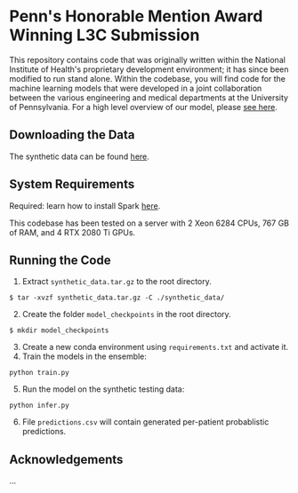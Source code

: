 # Penn's Honorable Mention Award Winning L3C Submission
This repository contains code that was originally written within the National Institute of Health's proprietary development environment; it has since been modified to run stand alone.  Within the codebase, you will find code for the machine learning models that were developed in a joint collaboration between the various engineering and medical departments at the University of Pennsylvania.  For a high level overview of our model, please [see here](https://www.challenge.gov/?challenge=l3c&tab=winners).

## Downloading the Data

The synthetic data can be found [here](https://drive.google.com/uc?export=download&id=1ov_PT9ScJFSZDJET3nKlrMyFbhIL4xV-).

## System Requirements

Required: learn how to install Spark [here](https://spark.apache.org/docs/latest/api/python/getting_started/install.html).

This codebase has been tested on a server with 2 Xeon 6284 CPUs, 767 GB of RAM, and 4 RTX 2080 Ti GPUs.

## Running the Code

1. Extract `synthetic_data.tar.gz` to the root directory.
```
$ tar -xvzf synthetic_data.tar.gz -C ./synthetic_data/
```
2. Create the folder `model_checkpoints` in the root directory.
```
$ mkdir model_checkpoints
```
3. Create a new conda environment using `requirements.txt` and activate it.
4. Train the models in the ensemble:
```
python train.py
```
5. Run the model on the synthetic testing data:
```
python infer.py
```
6. File `predictions.csv` will contain generated per-patient probablistic predictions.

## Acknowledgements

...